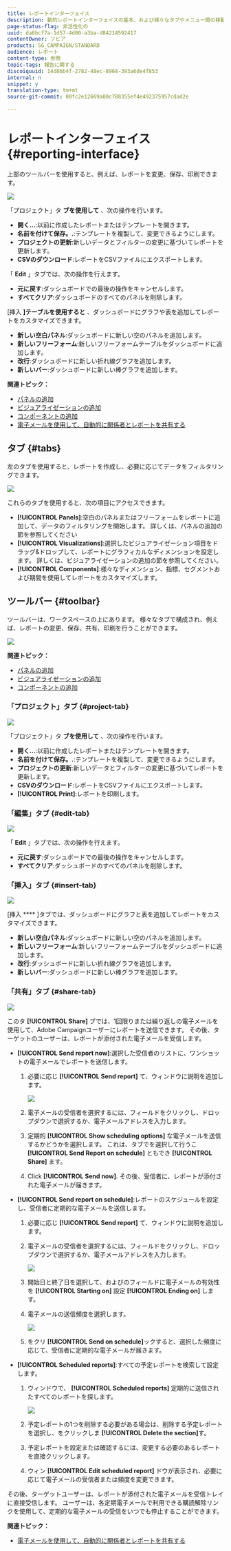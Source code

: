 ```yaml
---
title: レポートインターフェイス
description: 動的レポートインターフェイスの基本、および様々なタブやメニュー間の移動方法について説明します。
page-status-flag: 非活性化の
uuid: da6bcf7a-1d57-4d00-a3ba-d84214592417
contentOwner: ソビア
products: SG_CAMPAIGN/STANDARD
audience: レポート
content-type: 参照
topic-tags: 報告に関する
discoiquuid: 14d86b4f-2782-48ec-8968-393a6de4f853
internal: n
snippet: y
translation-type: tm+mt
source-git-commit: 00fc2e12669a00c788355ef4e492375957cdad2e

---
```



# レポートインターフェイス{#reporting-interface}

上部のツールバーを使用すると、例えば、レポートを変更、保存、印刷できます。

![](assets/dynamic_report_toolbar.png)

「プロジェクト」タ **ブを使用して** 、次の操作を行います。

* **開く…**:以前に作成したレポートまたはテンプレートを開きます。
* **名前を付けて保存。.**:テンプレートを複製して、変更できるようにします。
* **プロジェクトの更新**:新しいデータとフィルターの変更に基づいてレポートを更新します。
* **CSVのダウンロード**:レポートをCSVファイルにエクスポートします。

「 **Edit** 」タブでは、次の操作を行えます。

* **元に戻す**:ダッシュボードでの最後の操作をキャンセルします。
* **すべてクリア**:ダッシュボードのすべてのパネルを削除します。

[挿入 **]テーブルを使用すると** 、ダッシュボードにグラフや表を追加してレポートをカスタマイズできます。

* **新しい空白パネル**:ダッシュボードに新しい空のパネルを追加します。
* **新しいフリーフォーム**:新しいフリーフォームテーブルをダッシュボードに追加します。
* **改行**:ダッシュボードに新しい折れ線グラフを追加します。
* **新しいバー**:ダッシュボードに新しい棒グラフを追加します。

**関連トピック：**

* [パネルの追加](../../reporting/using/adding-panels.md)
* [ビジュアライゼーションの追加](../../reporting/using/adding-visualizations.md)
* [コンポーネントの追加](../../reporting/using/adding-components.md)
* [電子メールを使用して、自動的に関係者とレポートを共有する](https://helpx.adobe.com/campaign/kb/simplify-campaign-management.html#Reportandshareinsightswithallstakeholders)

## タブ {#tabs}

左のタブを使用すると、レポートを作成し、必要に応じてデータをフィルタリングできます。

![](assets/dynamic_report_interface.png)

これらのタブを使用すると、次の項目にアクセスできます。

* **[!UICONTROL Panels]**:空白のパネルまたはフリーフォームをレポートに追加して、データのフィルタリングを開始します。 詳しくは、パネルの追加の節を参照してください
* **[!UICONTROL Visualizations]**:選択したビジュアライゼーション項目をドラッグ&amp;ドロップして、レポートにグラフィカルなディメンションを設定します。 詳しくは、ビジュアライゼーションの追加の節を参照してください。
* **[!UICONTROL Components]**:様々なディメンション、指標、セグメントおよび期間を使用してレポートをカスタマイズします。

## ツールバー {#toolbar}

ツールバーは、ワークスペースの上にあります。 様々なタブで構成され、例えば、レポートの変更、保存、共有、印刷を行うことができます。

![](assets/dynamic_report_toolbar.png)

**関連トピック：**

* [パネルの追加](../../reporting/using/adding-panels.md)
* [ビジュアライゼーションの追加](../../reporting/using/adding-visualizations.md)
* [コンポーネントの追加](../../reporting/using/adding-components.md)

### 「プロジェクト」タブ {#project-tab}

![](assets/tab_project.png)

「プロジェクト」タ **ブを使用して** 、次の操作を行います。

* **開く…**:以前に作成したレポートまたはテンプレートを開きます。
* **名前を付けて保存。.**:テンプレートを複製して、変更できるようにします。
* **プロジェクトの更新**:新しいデータとフィルターの変更に基づいてレポートを更新します。
* **CSVのダウンロード**:レポートをCSVファイルにエクスポートします。
* **[!UICONTROL Print]**:レポートを印刷します。

### 「編集」タブ {#edit-tab}

![](assets/tab_edit.png)

「 **Edit** 」タブでは、次の操作を行えます。

* **元に戻す**:ダッシュボードでの最後の操作をキャンセルします。
* **すべてクリア**:ダッシュボードのすべてのパネルを削除します。

### 「挿入」タブ {#insert-tab}

![](assets/tab_insert.png)

[挿入 **** ]タブでは、ダッシュボードにグラフと表を追加してレポートをカスタマイズできます。

* **新しい空白パネル**:ダッシュボードに新しい空のパネルを追加します。
* **新しいフリーフォーム**:新しいフリーフォームテーブルをダッシュボードに追加します。
* **改行**:ダッシュボードに新しい折れ線グラフを追加します。
* **新しいバー**:ダッシュボードに新しい棒グラフを追加します。

### 「共有」タブ {#share-tab}

![](assets/tab_share_1.png)

このタ **[!UICONTROL Share]** ブでは、1回限りまたは繰り返しの電子メールを使用して、Adobe Campaignユーザーにレポートを送信できます。 その後、ターゲットのユーザーは、レポートが添付された電子メールを受信します。

* **[!UICONTROL Send report now]**:選択した受信者のリストに、ワンショットの電子メールでレポートを送信します。

   1. 必要に応じ **[!UICONTROL Send report]** て、ウィンドウに説明を追加します。

      ![](assets/tab_share_4.png)

   1. 電子メールの受信者を選択するには、フィールドをクリックし、ドロップダウンで選択するか、電子メールアドレスを入力します。
   1. 定期的 **[!UICONTROL Show scheduling options]** な電子メールを送信するかどうかを選択します。 これは、タブでを選択して行うこ **[!UICONTROL Send Report on schedule]** ともでき **[!UICONTROL Share]** ます。
   1. Click **[!UICONTROL Send now]**. その後、受信者に、レポートが添付された電子メールが届きます。

* **[!UICONTROL Send report on schedule]**:レポートのスケジュールを設定し、受信者に定期的な電子メールを送信します。

   1. 必要に応じ **[!UICONTROL Send report]** て、ウィンドウに説明を追加します。
   1. 電子メールの受信者を選択するには、フィールドをクリックし、ドロップダウンで選択するか、電子メールアドレスを入力します。

      ![](assets/tab_share_5.png)

   1. 開始日と終了日を選択して、およびのフィールドに電子メールの有効性を **[!UICONTROL Starting on]** 設定 **[!UICONTROL Ending on]** します。
   1. 電子メールの送信頻度を選択します。

      ![](assets/tab_share_2.png)

   1. をクリ **[!UICONTROL Send on schedule]**&#x200B;ックすると、選択した頻度に応じて、受信者に定期的な電子メールが届きます。

* **[!UICONTROL Scheduled reports]**:すべての予定レポートを検索して設定します。

   1. ウィンドウで、 **[!UICONTROL Scheduled reports]** 定期的に送信されたすべてのレポートを探します。

      ![](assets/tab_share_3.png)

   1. 予定レポートの1つを削除する必要がある場合は、削除する予定レポートを選択し、をクリックしま **[!UICONTROL Delete the section]**&#x200B;す。
   1. 予定レポートを設定または確認するには、変更する必要のあるレポートを直接クリックします。
   1. ウィン **[!UICONTROL Edit scheduled report]** ドウが表示され、必要に応じて電子メールの受信者または頻度を変更できます。

その後、ターゲットユーザーは、レポートが添付された電子メールを受信トレイに直接受信します。 ユーザーは、各定期電子メールで利用できる購読解除リンクを使用して、定期的な電子メールの受信をいつでも停止することができます。

**関連トピック：**

* [電子メールを使用して、自動的に関係者とレポートを共有する](https://helpx.adobe.com/campaign/kb/simplify-campaign-management.html#Reportandshareinsightswithallstakeholders)
